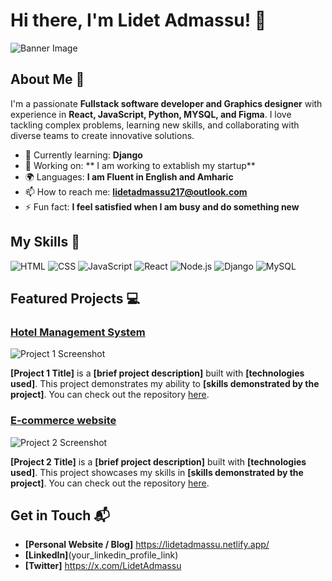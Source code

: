 # Hi there, I'm Lidet Admassu! 👋

![Banner Image](https://drive.google.com/file/d/19PvFF81rqn16-jOeiPFncBcUU-hRbiP4/view?usp=sharing)

## About Me 🚀

I'm a passionate **Fullstack software developer and Graphics designer** with experience in **React, JavaScript, Python, MYSQL, and Figma**. I love tackling complex problems, learning new skills, and collaborating with diverse teams to create innovative solutions.

- 🌱 Currently learning: **Django**
- 🔭 Working on: ** I am working to extablish my startup**
- 🌍 Languages: **I am Fluent in English and Amharic**
- 📫 How to reach me: **lidetadmassu217@outlook.com**
- ⚡ Fun fact: **I feel satisfied when I am busy and do something new**

## My Skills 🧠

![HTML](https://img.shields.io/badge/-HTML-E34F26?style=flat-square&logo=html5&logoColor=white)
![CSS](https://img.shields.io/badge/-CSS-1572B6?style=flat-square&logo=css3&logoColor=white)
![JavaScript](https://img.shields.io/badge/-JavaScript-F7DF1E?style=flat-square&logo=javascript&logoColor=black)
![React](https://img.shields.io/badge/-React-61DAFB?style=flat-square&logo=react&logoColor=black)
![Node.js](https://img.shields.io/badge/-Node.js-339933?style=flat-square&logo=node.js&logoColor=white)
![Django](https://img.shields.io/badge/Django-092E20?style=for-the-badge&logo=django&logoColor=green)
![MySQL](https://img.shields.io/badge/MySQL-005C84?style=for-the-badge&logo=mysql&logoColor=white)

## Featured Projects 💻

### [Hotel Management System](project_1_link)

![Project 1 Screenshot](project_1_screenshot_url)

**[Project 1 Title]** is a **[brief project description]** built with **[technologies used]**. This project demonstrates my ability to **[skills demonstrated by the project]**. You can check out the repository [here](project_1_repository_link).

### [E-commerce website](project_2_link)

![Project 2 Screenshot](project_2_screenshot_url)

**[Project 2 Title]** is a **[brief project description]** built with **[technologies used]**. This project showcases my skills in **[skills demonstrated by the project]**. You can check out the repository [here](project_2_repository_link).

## Get in Touch 📬

- **[Personal Website / Blog]** https://lidetadmassu.netlify.app/
- **[LinkedIn]**(your_linkedin_profile_link)
- **[Twitter]** https://x.com/LidetAdmassu


